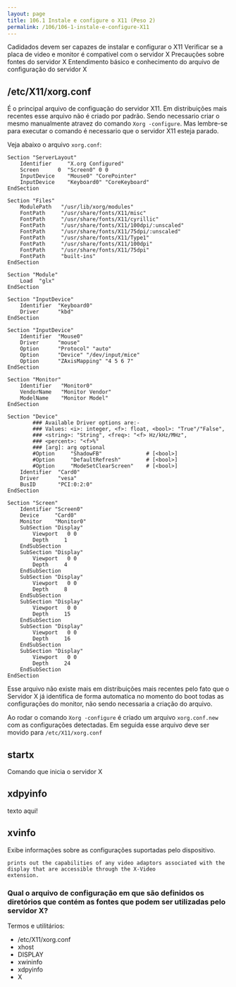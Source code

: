 ```yaml
---
layout: page
title: 106.1 Instale e configure o X11 (Peso 2)
permalink: /106/106-1-instale-e-configure-X11
---
```


Cadidados devem ser capazes de instalar e configurar o X11
Verificar se a placa de video e monitor é compativel com o servidor X
Precauções sobre fontes do servidor X
Entendimento básico e conhecimento do arquivo de configuração do servidor X

## /etc/X11/xorg.conf

É o principal arquivo de configuação do servidor X11. Em distribuições mais recentes esse arquivo não é criado por padrão. Sendo necessario criar o mesmo manualmente atravez do comando `Xorg -configure`. Mas lembre-se para executar o comando é necessario que o servidor X11 esteja parado. 

Veja abaixo o arquivo `xorg.conf`:


	Section "ServerLayout"
		Identifier     "X.org Configured"
		Screen      0  "Screen0" 0 0
		InputDevice    "Mouse0" "CorePointer"
		InputDevice    "Keyboard0" "CoreKeyboard"
	EndSection

	Section "Files"
		ModulePath   "/usr/lib/xorg/modules"
		FontPath     "/usr/share/fonts/X11/misc"
		FontPath     "/usr/share/fonts/X11/cyrillic"
		FontPath     "/usr/share/fonts/X11/100dpi/:unscaled"
		FontPath     "/usr/share/fonts/X11/75dpi/:unscaled"
		FontPath     "/usr/share/fonts/X11/Type1"
		FontPath     "/usr/share/fonts/X11/100dpi"
		FontPath     "/usr/share/fonts/X11/75dpi"
		FontPath     "built-ins"
	EndSection

	Section "Module"
		Load  "glx"
	EndSection

	Section "InputDevice"
		Identifier  "Keyboard0"
		Driver      "kbd"
	EndSection

	Section "InputDevice"
		Identifier  "Mouse0"
		Driver      "mouse"
		Option	    "Protocol" "auto"
		Option	    "Device" "/dev/input/mice"
		Option	    "ZAxisMapping" "4 5 6 7"
	EndSection

	Section "Monitor"
		Identifier   "Monitor0"
		VendorName   "Monitor Vendor"
		ModelName    "Monitor Model"
	EndSection

	Section "Device"
	        ### Available Driver options are:-
	        ### Values: <i>: integer, <f>: float, <bool>: "True"/"False",
	        ### <string>: "String", <freq>: "<f> Hz/kHz/MHz",
	        ### <percent>: "<f>%"
	        ### [arg]: arg optional
	        #Option     "ShadowFB"           	# [<bool>]
	        #Option     "DefaultRefresh"     	# [<bool>]
	        #Option     "ModeSetClearScreen" 	# [<bool>]
		Identifier  "Card0"
		Driver      "vesa"
		BusID       "PCI:0:2:0"
	EndSection

	Section "Screen"
		Identifier "Screen0"
		Device     "Card0"
		Monitor    "Monitor0"
		SubSection "Display"
			Viewport   0 0
			Depth     1
		EndSubSection
		SubSection "Display"
			Viewport   0 0
			Depth     4
		EndSubSection
		SubSection "Display"
			Viewport   0 0
			Depth     8
		EndSubSection
		SubSection "Display"
			Viewport   0 0
			Depth     15
		EndSubSection
		SubSection "Display"
			Viewport   0 0
			Depth     16
		EndSubSection
		SubSection "Display"
			Viewport   0 0
			Depth     24
		EndSubSection
	EndSection



Esse arquivo não existe mais em distribuições mais recentes pelo fato que o Servidor X já identifica de forma automatica no momento do boot todas as configurações do monitor, não sendo necessaria a criação do arquivo.

Ao rodar o comando `Xorg -configure` é criado um arquivo `xorg.conf.new` com as configurações detectadas. Em seguida esse arquivo deve ser movido para `/etc/X11/xorg.conf`

## startx

Comando que inicia o servidor X

## xdpyinfo

texto aqui!

## xvinfo 

Exibe informações sobre as configurações suportadas pelo dispositivo.

	prints out the capabilities of any video adaptors associated with the display that are accessible through the X-Video
	extension.

### Qual o arquivo de configuração em que são definidos os diretórios que contém as fontes que podem ser utilizadas pelo servidor X?



Termos e utilitários:

* /etc/X11/xorg.conf
* xhost
* DISPLAY
* xwininfo
* xdpyinfo
* X